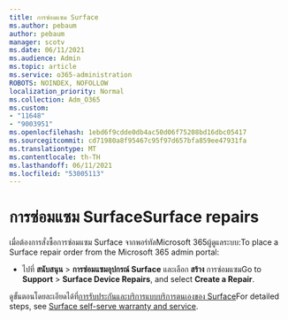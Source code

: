 ```yaml
---
title: การซ่อมแซม Surface
ms.author: pebaum
author: pebaum
manager: scotv
ms.date: 06/11/2021
ms.audience: Admin
ms.topic: article
ms.service: o365-administration
ROBOTS: NOINDEX, NOFOLLOW
localization_priority: Normal
ms.collection: Adm_O365
ms.custom:
- "11648"
- "9003951"
ms.openlocfilehash: 1ebd6f9cdde0db4ac50d06f75208bd16dbc05417
ms.sourcegitcommit: cd71980a8f95467c95f97d657bfa859ee47931fa
ms.translationtype: MT
ms.contentlocale: th-TH
ms.lasthandoff: 06/11/2021
ms.locfileid: "53005113"
---
```

# <a name="surface-repairs"></a><span data-ttu-id="b8d6b-102">การซ่อมแซม Surface</span><span class="sxs-lookup"><span data-stu-id="b8d6b-102">Surface repairs</span></span>

<span data-ttu-id="b8d6b-103">เมื่อต้องการสั่งซื้อการซ่อมแซม Surface จากพอร์ทัลMicrosoft 365ผู้ดูแลระบบ:</span><span class="sxs-lookup"><span data-stu-id="b8d6b-103">To place a Surface repair order from the Microsoft 365 admin portal:</span></span>

- <span data-ttu-id="b8d6b-104">ไปที่ **สนับสนุน**  >  **การซ่อมแซมอุปกรณ์ Surface** และเลือก **สร้าง** การซ่อมแซม</span><span class="sxs-lookup"><span data-stu-id="b8d6b-104">Go to **Support** > **Surface Device Repairs**, and select **Create a Repair**.</span></span> 

<span data-ttu-id="b8d6b-105">ดูขั้นตอนโดยละเอียดได้ที่[การรับประกันและบริการแบบบริการตนเองของ Surface](/surface/self-serve-warranty-service)</span><span class="sxs-lookup"><span data-stu-id="b8d6b-105">For detailed steps, see [Surface self-serve warranty and service](/surface/self-serve-warranty-service).</span></span>